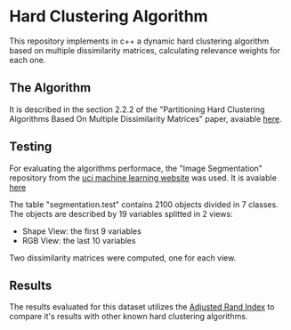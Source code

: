 # Hard Clustering Algorithm

This repository implements in c++ a dynamic hard clustering algorithm based on multiple dissimilarity matrices, calculating relevance weights for each one.

## The Algorithm

It is described in the section 2.2.2 of the "Partitioning Hard Clustering Algorithms
Based On Multiple Dissimilarity Matrices" paper, avaiable [here](https://pdfs.semanticscholar.org/564a/49359eda9f9b3212c68c2b3f23c16cb15ef6.pdf).

## Testing

For evaluating the algorithms performace, the "Image Segmentation" repository from the [uci machine learning website](http://archive.ics.uci.edu/ml/index.php) was used. It is avaiable [here](http://archive.ics.uci.edu/ml/machine-learning-databases/image/)

The table "segmentation.test" contains 2100 objects divided in 7 classes. The objects are described by 19 variables splitted in 2 views:
* Shape View: the first 9 variables
* RGB View: the last 10 variables

Two dissimilarity matrices were computed, one for each view.

## Results

The results evaluated for this dataset utilizes the [Adjusted Rand Index](https://en.wikipedia.org/wiki/Rand_index) to compare it's results with other known hard clustering algorithms.
